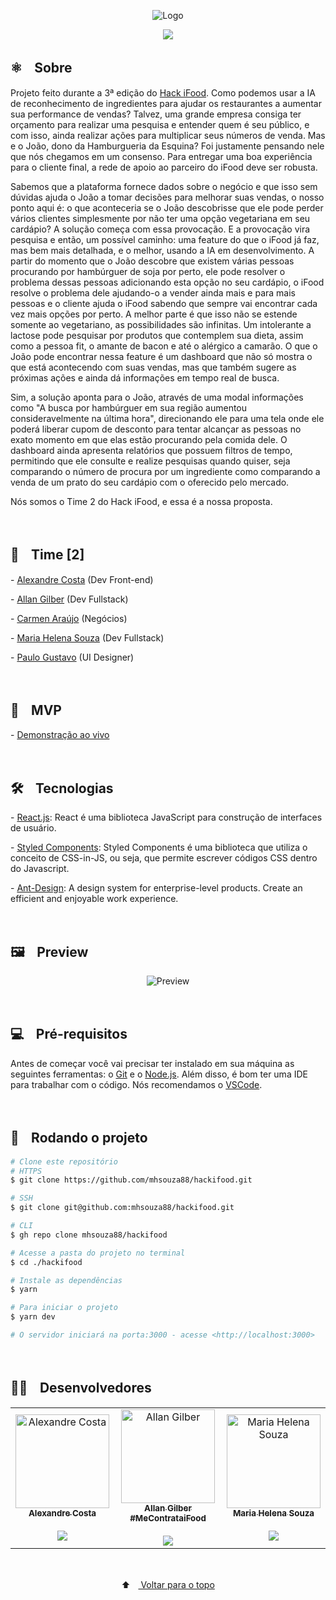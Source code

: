 <p align="center">
  <img src="https://user-images.githubusercontent.com/88038506/154844243-54cdd919-f310-445f-aee6-8a043d7268b3.png" alt="Logo" id="top">
  </p>

<p align="center">
  <a href="https://github.com/mhsouza88/hackifood/blob/main/LICENSE" target="_blank"><img src="https://img.shields.io/static/v1?label=License&message=MIT&color=informational"></a>
 </p>
 
 <h2> ⚛️ﾠSobre</h2>
 <p>Projeto feito durante a 3ª edição do <a href="https://hackifood.com/" target="_blank">Hack iFood</a>. Como podemos usar a IA de reconhecimento de ingredientes para ajudar os restaurantes a aumentar sua performance de vendas? Talvez, uma grande empresa consiga ter orçamento para realizar uma pesquisa e entender quem é seu público, e com isso, ainda realizar ações para multiplicar seus números de venda. Mas e o João, dono da Hamburgueria da Esquina? Foi justamente pensando nele que nós chegamos em um consenso. Para entregar uma boa experiência para o cliente final, a rede de apoio ao parceiro do iFood deve ser robusta. 
  
  Sabemos que a plataforma fornece dados sobre o negócio e que isso sem dúvidas ajuda o João a tomar decisões para melhorar suas vendas, o nosso ponto aqui é: o que aconteceria se o João descobrisse que ele pode perder vários clientes simplesmente por não ter uma opção vegetariana em seu cardápio? A solução começa com essa provocação. E a provocação vira pesquisa e então, um possível caminho: uma feature do que o iFood já faz, mas bem mais detalhada, e o melhor, usando a IA em desenvolvimento. A partir do momento que o João descobre que existem várias pessoas procurando por hambúrguer de soja por perto, ele pode resolver o problema dessas pessoas adicionando esta opção no seu cardápio, o iFood resolve o problema dele ajudando-o a vender ainda mais e para mais pessoas e o cliente ajuda o iFood sabendo que sempre vai encontrar cada vez mais opções por perto. A melhor parte é que isso não se estende somente ao vegetariano, as possibilidades são infinitas. Um intolerante a lactose pode pesquisar por produtos que contemplem sua dieta, assim como a pessoa fit, o amante de bacon e até o alérgico a camarão. O que o João pode encontrar nessa feature é um dashboard que não só mostra o que está acontecendo com suas vendas, mas que também sugere as próximas ações e ainda dá informações em tempo real de busca. 
  
  Sim, a solução aponta para o João, através de uma modal informações como "A busca por hambúrguer em sua região aumentou consideravelmente na última hora", direcionando ele para uma tela onde ele poderá liberar cupom de desconto para tentar alcançar as pessoas no exato momento em que elas estão procurando pela comida dele. O dashboard ainda apresenta relatórios que possuem filtros de tempo, permitindo que ele consulte e realize pesquisas quando quiser, seja comparando o número de procura por um ingrediente como comparando a venda de um prato do seu cardápio com o oferecido pelo mercado.

Nós somos o Time 2 do Hack iFood, e essa é a nossa proposta.
</p><br/>

 <h2> 🤝ﾠTime [2]</h2>
 <p>- <a href="/" target="_blank">Alexandre Costa</a> (Dev Front-end)</p>
 <p>- <a href="https://www.linkedin.com/in/allan-gilber/" target="_blank">Allan Gilber</a> (Dev Fullstack)</p>
 <p>- <a href="https://www.linkedin.com/in/carmem-araujo/" target="_blank">Carmen Araújo</a> (Negócios)</p>
  <p>- <a href="https://www.linkedin.com/in/mhsouza88/" target="_blank">Maria Helena Souza</a> (Dev Fullstack)</p>
 <p>- <a href="https://www.linkedin.com/in/paulogustavocm/" target="_blank">Paulo Gustavo</a> (UI Designer)</p>
<br/>
 
 <h2> 🔗ﾠMVP</h2>
 <p>- <a href="https://hackifood.netlify.app/" target="_blank">Demonstração ao vivo</a></p><br/>

<h2> 🛠️ﾠTecnologias</h2>
<p> - <a href="https://pt-br.reactjs.org/" target="_blank">React.js</a>: React é uma biblioteca JavaScript para construção de interfaces de usuário.</p>
<p> - <a href="https://styled-components.com/docs" target="_blank">Styled Components</a>: Styled Components é uma biblioteca que utiliza o conceito de CSS-in-JS, ou seja, que permite escrever códigos CSS dentro do Javascript.</p>

<p> - <a href=https://ant.design/docs/react/introduce" target="_blank">Ant-Design</a>: A design system for enterprise-level products. Create an efficient and enjoyable work experience.</p>
<br/>

<h2> 🖼️ﾠPreview</h2>
<p align="center">
  <img src="https://user-images.githubusercontent.com/88038506/154849212-280ac222-bcb3-4730-87ab-34172e215df2.gif" alt="Preview">
  </p>
<br/>
 
<h2> 💻ﾠPré-requisitos </h2>

<p>Antes de começar você vai precisar ter instalado em sua máquina as seguintes ferramentas: o <a href="https://git-scm.com" target="_blank">Git</a> e o <a href="https://nodejs.org/en/" target="_blank">Node.js</a>.
Além disso, é bom ter uma IDE para trabalhar com o código. Nós recomendamos o <a href="https://code.visualstudio.com" target="_blank">VSCode</a>.</p><br/>

<h2> 🚀ﾠRodando o projeto </h2>

```bash
# Clone este repositório
# HTTPS
$ git clone https://github.com/mhsouza88/hackifood.git

# SSH
$ git clone git@github.com:mhsouza88/hackifood.git

# CLI
$ gh repo clone mhsouza88/hackifood

# Acesse a pasta do projeto no terminal
$ cd ./hackifood

# Instale as dependências
$ yarn

# Para iniciar o projeto
$ yarn dev

# O servidor iniciará na porta:3000 - acesse <http://localhost:3000>
```
  <p></p><br/>
 
  <h2> 🧑‍💻ﾠDesenvolvedores</h2>
<table align="center">
  <tr>
     <td align="center"><a href="https://github.com/alexandredev3" target="_blank">
      <img src="https://avatars.githubusercontent.com/u/61118233?v=4" width="150px" alt="Alexandre Costa"/>
      <br />
      <sub><b>Alexandre Costa</b></sub><br/><br/>
      <sub><a href="https://www.linkedin.com/in/alexandre-costa-dos-santos/" target="_blank"><img src="https://img.shields.io/badge/-LinkedIn-informational?style=for-the-badge&logo=LinkedIn&logoColor=white&color=informational"></a></sub>
      <br />
    </td>
      <td align="center"><a href="https://github.com/allan-gilber" target="_blank">
      <img src="https://avatars.githubusercontent.com/u/88056093?v=4" width="150px" alt="Allan Gilber"/>
      <br />
      <sub><b>Allan Gilber #MeContrataiFood</b></sub><br/><br/>
      <sub><a href="https://www.linkedin.com/in/allan-gilber/" target="_blank"><img src="https://img.shields.io/badge/-LinkedIn-informational?style=for-the-badge&logo=LinkedIn&logoColor=white&color=informational"></a></sub>
      <br />
    </td>
    <td align="center"><a href="https://github.com/mhsouza88" target="_blank">
      <img src="https://avatars.githubusercontent.com/u/88038506?v=4" width="150px" alt="Maria Helena Souza"/>
      <br />
      <sub><b>Maria Helena Souza</b></sub><br/><br/>
      <sub><a href="https://www.linkedin.com/in/mhsouza88/" target="_blank"><img src="https://img.shields.io/badge/-LinkedIn-informational?style=for-the-badge&logo=LinkedIn&logoColor=white&color=informational"></a></sub>
      <br />
    </td>
  </table>
  <br/>
  
<p align="center">
  ⬆ﾠ<a href="#top"> Voltar para o topo</a>
  </p>

